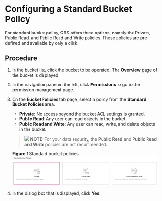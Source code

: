 # Configuring a Standard Bucket Policy<a name="obs_03_0142"></a>

For standard bucket policy, OBS offers three options, namely the Private, Public Read, and Public Read and Write policies. These policies are pre-defined and available by only a click.

## Procedure<a name="section11176714193111"></a>

1.  In the bucket list, click the bucket to be operated. The  **Overview**  page of the bucket is displayed.
2.  In the navigation pane on the left, click  **Permissions**  to go to the permission management page.
3.  On the  **Bucket Policies**  tab page, select a policy from the  **Standard Bucket Policies**  area.

    -   **Private**: No access beyond the bucket ACL settings is granted.
    -   **Public Read**: Any user can read objects in the bucket.
    -   **Public Read and Write**: Any user can read, write, and delete objects in the bucket.

    >![](public_sys-resources/icon-note.gif) **NOTE:** 
    >For your data security, the  **Public Read**  and  **Public Read and Write**  policies are not recommended.

    **Figure  1**  Standard bucket policies<a name="fig1077518154818"></a>  
    ![](figures/standard-bucket-policies.png "standard-bucket-policies")

4.  In the dialog box that is displayed, click  **Yes**.


